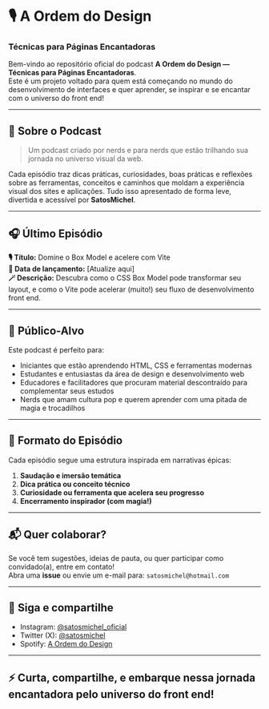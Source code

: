 # 🎙️ A Ordem do Design
### Técnicas para Páginas Encantadoras

Bem-vindo ao repositório oficial do podcast **A Ordem do Design — Técnicas para Páginas Encantadoras**.  
Este é um projeto voltado para quem está começando no mundo do desenvolvimento de interfaces e quer aprender, se inspirar e se encantar com o universo do front end!

---

## 🌟 Sobre o Podcast

> Um podcast criado por nerds e para nerds que estão trilhando sua jornada no universo visual da web.

Cada episódio traz dicas práticas, curiosidades, boas práticas e reflexões sobre as ferramentas, conceitos e caminhos que moldam a experiência visual dos sites e aplicações. Tudo isso apresentado de forma leve, divertida e acessível por **SatosMichel**.

---

## 🎧 Último Episódio

**🎙️ Título:** Domine o Box Model e acelere com Vite  
**📅 Data de lançamento:** [Atualize aqui]  
**🪄 Descrição:** Descubra como o CSS Box Model pode transformar seu layout, e como o Vite pode acelerar (muito!) seu fluxo de desenvolvimento front end.

---

## 🚀 Público-Alvo

Este podcast é perfeito para:
- Iniciantes que estão aprendendo HTML, CSS e ferramentas modernas
- Estudantes e entusiastas da área de design e desenvolvimento web
- Educadores e facilitadores que procuram material descontraído para complementar seus estudos
- Nerds que amam cultura pop e querem aprender com uma pitada de magia e trocadilhos

---

## 💬 Formato do Episódio

Cada episódio segue uma estrutura inspirada em narrativas épicas:
1. **Saudação e imersão temática**
2. **Dica prática ou conceito técnico**
3. **Curiosidade ou ferramenta que acelera seu progresso**
4. **Encerramento inspirador (com magia!)**

---

## 📬 Quer colaborar?

Se você tem sugestões, ideias de pauta, ou quer participar como convidado(a), entre em contato!  
Abra uma **issue** ou envie um e-mail para: `satosmichel@hotmail.com`

---

## 📱 Siga e compartilhe

- Instagram: [@satosmichel_oficial](https://instagram.com/satosmichel_oficial)
- Twitter (X): [@satosmichel](https://x.com/satosmichel)
- Spotify: [A Ordem do Design](https://open.spotify.com/episode/5WhqEDEs5x61Yoey7d6iwE?si=57_bG8HiSf2AY5xO-OiRqA)

---

## ⚡ Curta, compartilhe, e embarque nessa jornada encantadora pelo universo do front end!

